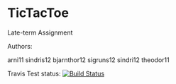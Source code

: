 TicTacToe
=========

Late-term Assignment

Authors:

arni11
sindris12
bjarnthor12
sigruns12
sindri12
theodor11

Travis Test status: [![Build Status](https://travis-ci.org/MuffinBandits/TicTacToe.png?branch=master)](https://travis-ci.org/MuffinBandits/TicTacToe.png?branch=master)
